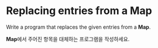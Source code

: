 # Replacing entries from a Map

Write a program that replaces the given entries from a **Map**.

**Map**에서 주어진 항목을 대체하는 프로그램을 작성하세요.
